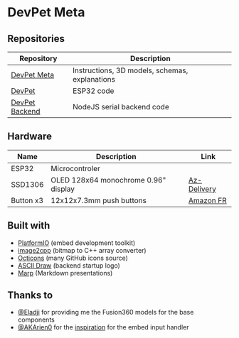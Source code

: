 <!--
SPDX-FileCopyrightText: 2024 AFCMS <afcm.contact@gmail.com>
SPDX-License-Identifier: GPL-3.0-or-later
-->

# DevPet Meta

[devpet-repo-meta]: https://github.com/AFCMS/devpet_meta
[devpet-repo-core]: https://github.com/AFCMS/devpet
[devpet-repo-backend]: https://github.com/AFCMS/devpet_backend

## Repositories

| Repository                            | Description                                    |
| ------------------------------------- | ---------------------------------------------- |
| [DevPet Meta][devpet-repo-meta]       | Instructions, 3D models, schemas, explanations |
| [DevPet][devpet-repo-core]            | ESP32 code                                     |
| [DevPet Backend][devpet-repo-backend] | NodeJS serial backend code                     |

## Hardware

| Name      | Description                          | Link                                                                  |
| --------- | ------------------------------------ | --------------------------------------------------------------------- |
| ESP32     | Microcontroler                       |                                                                       |
| SSD1306   | OLED 128x64 monochrome 0.96" display | [Az-Delivery](https://www.az-delivery.de/fr/products/0-96zolldisplay) |
| Button x3 | 12x12x7.3mm push buttons             | [Amazon FR](https://amzn.eu/d/iSc4HgD)                                |

## Built with

-   [PlatformIO](https://platformio.org) (embed development toolkit)
-   [image2cpp](https://javl.github.io/image2cpp) (bitmap to C++ array converter)
-   [Octicons](https://primer.style/foundations/icons) (many GitHub icons source)
-   [ASCII Draw](https://github.com/Nokse22/ascii-draw) (backend startup logo)
-   [Marp](https://marp.app) (Markdown presentations)

## Thanks to

-   [@Eladji](https://github.com/eladji) for providing me the Fusion360 models for the base components
-   [@AKArien0](https://github.com/AKArien0) for the [inspiration](https://github.com/AKArien0/arduino-input-handler) for the embed input handler
